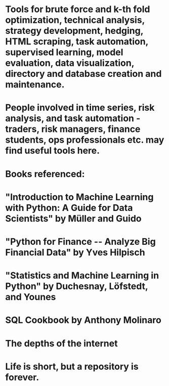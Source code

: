 # Tools for brute force and k-th fold optimization, technical analysis, strategy development, hedging, HTML scraping, task automation, supervised learning, model evaluation, data visualization, directory and database creation and maintenance.
# People involved in time series, risk analysis, and task automation - traders, risk managers, finance students, ops professionals etc. may find useful tools here.
# Books referenced:
# "Introduction to Machine Learning with Python: A Guide for Data Scientists" by Müller and Guido
# "Python for Finance -- Analyze Big Financial Data" by Yves Hilpisch
# "Statistics and Machine Learning in Python" by Duchesnay, Löfstedt, and Younes
# SQL Cookbook by Anthony Molinaro
# The depths of the internet
# Life is short, but a repository is forever.
